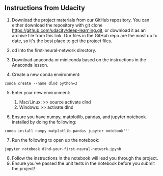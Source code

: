 ## Instructions from Udacity

1. Download the project materials from our GitHub repository. You can either download the repository with
git clone https://github.com/udacity/deep-learning.git, or download it as an archive file from this link. 
Our files in the GitHub repo are the most up to date, so it's the best place to get the project files.

2. cd into the first-neural-network directory.

3. Download anaconda or miniconda based on the instructions in the Anaconda lesson.

4. Create a new conda environment:

```
conda create --name dlnd python=3
```

5. Enter your new environment:
	1. Mac/Linux: >> source activate dlnd
	2. Windows: >> activate dlnd

6. Ensure you have numpy, matplotlib, pandas, and jupyter notebook installed by doing the following:

```
conda install numpy matplotlib pandas jupyter notebook'''
```

7. Run the following to open up the notebook:

```
jupyter notebook dlnd-your-first-neural-network.ipynb
```
8. Follow the instructions in the notebook will lead you through the project.
9. Ensure you've passed the unit tests in the notebook before you submit the project!
